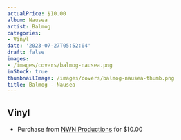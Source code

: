 ```yaml
---
actualPrice: $10.00
album: Nausea
artist: Balmog
categories:
- Vinyl
date: '2023-07-27T05:52:04'
draft: false
images:
- /images/covers/balmog-nausea.png
inStock: true
thumbnailImage: /images/covers/balmog-nausea-thumb.png
title: Balmog - Nausea
---
```


## Vinyl
* Purchase from [NWN Productions](http://shop.nwnprod.com/index.php?route=product/product&path=76&product_id=23621&sort=pd.name&order=ASC) for $10.00
